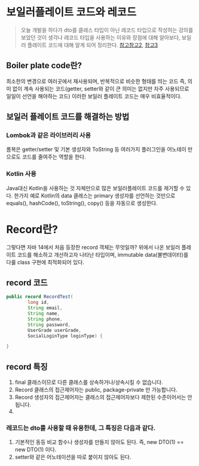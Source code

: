# 보일러플레이트 코드와 레코드
> 오늘 개발을 하다가 dto를 클래스 타입이 아닌 레코드 타입으로 작성하는 강의를 보았던 것이 생각나 레코드 타입을 사용하는 이유와 장점에 대해 알아보다, 보일러 플레이트 코드에 대해 알게 되어 정리한다. [참고](https://abbo.tistory.com/396)[참고2](https://abbo.tistory.com/400), [참고3](https://velog.io/@oyoungsun/Java-RECORD-DTO%EB%A5%BC-record-type%EC%9C%BC%EB%A1%9C-%EC%84%A4%EC%A0%95%ED%95%98%EB%8A%94-%EC%9D%B4%EC%9C%A0)
## Boiler plate code란?
최소한의 변경으로 여러곳에서 재사용되며, 반복적으로 비슷한 형태를 띄는 코드
즉, 의미 없이 계속 사용되는 코드(getter, setter와 같이 큰 의미는 없지만 자주 사용되므로 일일이 선언을 해야하는 코드)
이러한 보일러 플레이트 코드는 매우 비효율적이다.

## 보일러 플레이트 코드를 해결하는 방법
### Lombok과 같은 라이브러리 사용
롬복은  getter/setter 및 기본 생성자와 ToString 등 여러가지 플러그인을 어노테이 만으로도 코드를 줄여주는 역할을 한다.

### Kotlin 사용
Java대신 Kotlin을 사용하는 것 자체만으로 많은 보일러플레이트 코드를 제거할 수 있다. 
한가지 예로 Kotlin의 data 클래스는 primary 생성자를 선언하는 것만으로 equals(), hashCode(), toString(), copy() 등을 자동으로 생성한다.

# Record란?
그렇다면 자바 14에서 처음 등장한 record 객체는 무엇일까?
위에서 나온 보일러 플레이트 코드를 해소하고 개선하고자 나타난 타입이며, immutable data(불변데이터)를 다룰 class 구현에 최적화되어 있다.

## record 코드
```java
public record RecordTest(
        long id, 
        String email, 
        String name, 
        String phone,
        String password, 
        UserGrade userGrade, 
        SocialLoginType loginType) {

}
```

## record 특징
1. final 클래스이므로 다른 클래스를 상속하거나/상속시킬 수 없습니다.
2. Record 클래스의 접근제어자는 public, package-private 만 가능합니다.
3. Record 생성자의 접근제어자는 클래스의 접근제어자보다 제한된 수준이어서는 안됩니다.
4. 
### 레코드는 dto를 사용할 때 유용한데, 그 특징은 다음과 같다.
1. 기본적인 동등 비교 함수나 생성자를 만들지 않아도 된다.
    즉, new DTO(1) == new DTO(1) 이다.
2. setter와 같은 어노테이션을 따로 붙이지 않아도 된다.

